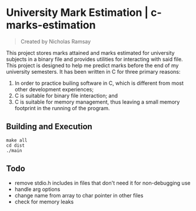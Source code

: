 # University Mark Estimation | c-marks-estimation
> Created by Nicholas Ramsay

This project stores marks attained and marks estimated for university subjects in a binary file and provides utilities for interacting with said file. This project is designed to help me predict marks before the end of my university semesters. It has been written in C for three primary reasons: 
1. In order to practice builing software in C, which is different from most other development experiences; 
2. C is suitable for binary file interaction; and
3. C is suitable for memory management, thus leaving a small memory footprint in the running of the program.

## Building and Execution
```
make all
cd dist
./main
```

## Todo
* remove stdio.h includes in files that don't need it for non-debugging use
* handle arg options
* change name from array to char pointer in other files
* check for memory leaks


